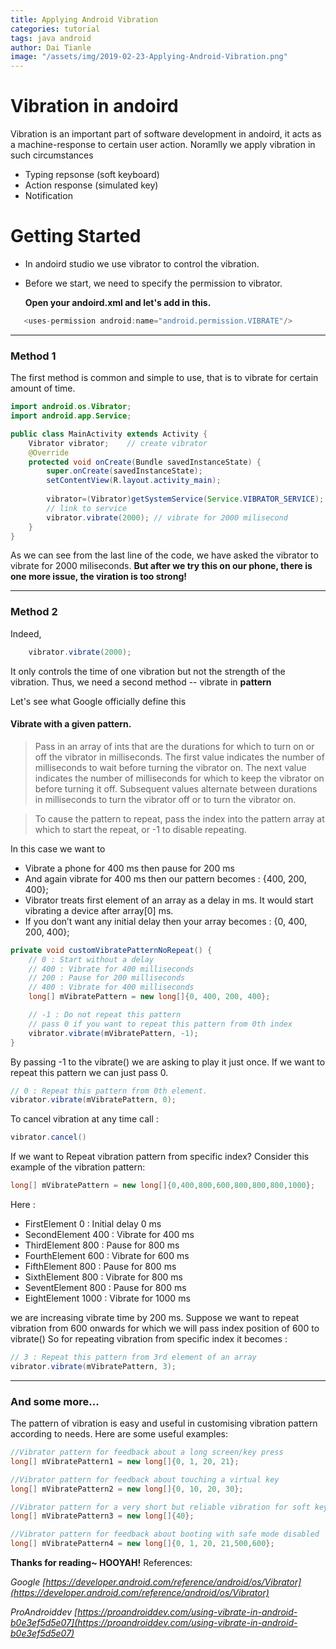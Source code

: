 ```yaml
---
title: Applying Android Vibration
categories: tutorial
tags: java android
author: Dai Tianle
image: "/assets/img/2019-02-23-Applying-Android-Vibration.png"
---
```


# Vibration in andoird

Vibration is an important part of software development in andoird, it acts as a machine-response to certain user action. Noramlly we apply vibration in such circumstances

  - Typing repsonse (soft keyboard)
  - Action response (simulated key)
  - Notification 

# Getting Started

- In andoird studio we use vibrator to control the vibration.
- Before we start, we need to specify the permission to vibrator.
 
    **Open your andoird.xml and let's add in this.**
```java
   <uses-permission android:name="android.permission.VIBRATE"/>
```
--------------------- 
### Method 1

The first method is common and simple to use, that is to vibrate for certain amount of time.
```java
import android.os.Vibrator;
import android.app.Service;

public class MainActivity extends Activity {
	Vibrator vibrator;    // create vibrator
	@Override
	protected void onCreate(Bundle savedInstanceState) {
		super.onCreate(savedInstanceState);
		setContentView(R.layout.activity_main);
		
		vibrator=(Vibrator)getSystemService(Service.VIBRATOR_SERVICE); 
		// link to service
		vibrator.vibrate(2000); // vibrate for 2000 milisecond
	}
}
```
As we can see from the last line of the code, we have asked the vibrator to vibrate for 2000 miliseconds.
**But after we try this on our phone, there is one more issue, the viration is too strong!**

--------------------- 
### Method 2

Indeed, 
```java
    vibrator.vibrate(2000);
```
It only controls the time of one vibration but not the strength of the vibration.
Thus, we need a second method -- vibrate in **pattern**

Let's see what Google officially define this

#### Vibrate with a given pattern.
>Pass in an array of ints that are the durations for which to turn on or off the vibrator in milliseconds. The first value indicates the number of milliseconds to wait before turning the vibrator on. The next value indicates the number of milliseconds for which to keep the vibrator on before turning it off. Subsequent values alternate between durations in milliseconds to turn the vibrator off or to turn the vibrator on.

>To cause the pattern to repeat, pass the index into the pattern array at which to start the repeat, or -1 to disable repeating.

In this case we want to
- Vibrate a phone for 400 ms then pause for 200 ms
- And again vibrate for 400 ms then our pattern becomes : {400, 200, 400};
- Vibrator treats first element of an array as a delay in ms. It would start vibrating a device after array[0] ms.
- If you don’t want any initial delay then your array becomes :
 {0, 400, 200, 400};

```java
private void customVibratePatternNoRepeat() {
    // 0 : Start without a delay
    // 400 : Vibrate for 400 milliseconds
    // 200 : Pause for 200 milliseconds
    // 400 : Vibrate for 400 milliseconds
    long[] mVibratePattern = new long[]{0, 400, 200, 400};

    // -1 : Do not repeat this pattern
    // pass 0 if you want to repeat this pattern from 0th index
    vibrator.vibrate(mVibratePattern, -1);
}
```
By passing -1 to the vibrate() we are asking to play it just once. If we want to repeat this pattern we can just pass 0.
```java
// 0 : Repeat this pattern from 0th element.
vibrator.vibrate(mVibratePattern, 0);
```
To cancel vibration at any time call :
```java
vibrator.cancel()
```
If we want to Repeat vibration pattern from specific index?
Consider this example of the vibration pattern:
```java
long[] mVibratePattern = new long[]{0,400,800,600,800,800,800,1000};
```
Here :
- FirstElement 0 : Initial delay 0 ms
- SecondElement 400 : Vibrate for 400 ms
- ThirdElement 800 : Pause for 800 ms
- FourthElement 600 : Vibrate for 600 ms
- FifthElement 800 : Pause for 800 ms
- SixthElement 800 : Vibrate for 800 ms
- SeventElement 800 : Pause for 800 ms
- EightElement 1000 : Vibrate for 1000 ms

we are increasing vibrate time by 200 ms. Suppose we want to repeat vibration from 600 onwards for which we will pass index position of 600 to vibrate() So for repeating vibration from specific index it becomes :
```java
// 3 : Repeat this pattern from 3rd element of an array
vibrator.vibrate(mVibratePattern, 3);
```

--------------------- 
### And some more...

The pattern of vibration is easy and useful in customising vibration pattern according to needs.
Here are some useful examples:
```java
//Vibrator pattern for feedback about a long screen/key press
long[] mVibratePattern1 = new long[]{0, 1, 20, 21};

//Vibrator pattern for feedback about touching a virtual key
long[] mVibratePattern2 = new long[]{0, 10, 20, 30};

//Vibrator pattern for a very short but reliable vibration for soft keyboard tap
long[] mVibratePattern3 = new long[]{40};

//Vibrator pattern for feedback about booting with safe mode disabled
long[] mVibratePattern4 = new long[]{0, 1, 20, 21,500,600};
```

**Thanks for reading~ HOOYAH!**
References:

*Google  [https://developer.android.com/reference/android/os/Vibrator](https://developer.android.com/reference/android/os/Vibrator)*

*ProAndroiddev   [https://proandroiddev.com/using-vibrate-in-android-b0e3ef5d5e07](https://proandroiddev.com/using-vibrate-in-android-b0e3ef5d5e07)*
	
	
